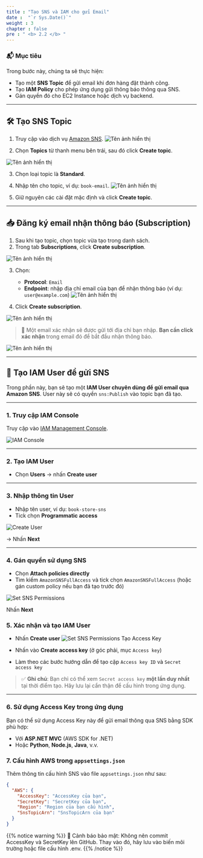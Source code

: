 ```yaml
---
title : "Tạo SNS và IAM cho gửi Email"
date :  "`r Sys.Date()`" 
weight : 3
chapter : false
pre : " <b> 2.2 </b> "
---
```


### 📬 Mục tiêu

Trong bước này, chúng ta sẽ thực hiện:

- Tạo một **SNS Topic** để gửi email khi đơn hàng đặt thành công.
- Tạo **IAM Policy** cho phép ứng dụng gửi thông báo thông qua SNS.
- Gán quyền đó cho EC2 Instance hoặc dịch vụ backend.

---

## 🛠️ Tạo SNS Topic

1. Truy cập vào dịch vụ [Amazon SNS](https://console.aws.amazon.com/sns/v3/home).
![Tên ảnh hiển thị](/images/2.prerequisite/image.png)


2. Chọn **Topics** từ thanh menu bên trái, sau đó click **Create topic**.

![Tên ảnh hiển thị](/images/2.prerequisite/image2.png)

3. Chọn loại topic là **Standard**.
4. Nhập tên cho topic, ví dụ: `book-email`.
![Tên ảnh hiển thị](/images/2.prerequisite/image3.png)

5. Giữ nguyên các cài đặt mặc định và click **Create topic**.

---

## 📥 Đăng ký email nhận thông báo (Subscription)

1. Sau khi tạo topic, chọn topic vừa tạo trong danh sách.
2. Trong tab **Subscriptions**, click **Create subscription**.

![Tên ảnh hiển thị](/images/2.prerequisite/image4.png)

3. Chọn:
   - **Protocol**: `Email`
   - **Endpoint**: nhập địa chỉ email của bạn để nhận thông báo (ví dụ: `user@example.com`)
   ![Tên ảnh hiển thị](/images/2.prerequisite/Untitled.png)

4. Click **Create subscription**.

![Tên ảnh hiển thị](/images/2.prerequisite/image9.png)

> 📧 Một email xác nhận sẽ được gửi tới địa chỉ bạn nhập. **Bạn cần click xác nhận** trong email đó để bắt đầu nhận thông báo.

![Tên ảnh hiển thị](/images/2.prerequisite/image10.png)

---

## 🔐 Tạo IAM User để gửi SNS

Trong phần này, bạn sẽ tạo một **IAM User chuyên dùng để gửi email qua Amazon SNS**. User này sẽ có quyền `sns:Publish` vào topic bạn đã tạo.

---

### 1. Truy cập IAM Console

Truy cập vào [IAM Management Console](https://us-east-1.console.aws.amazon.com/iamv2/home?region=us-east-1#/home).

![IAM Console](/images/2.prerequisite/image5.png)

---

### 2. Tạo IAM User

- Chọn **Users** → nhấn **Create user**
  


---

### 3. Nhập thông tin User

- Nhập tên user, ví dụ: `book-store-sns`
- Tick chọn **Programmatic access**
  
![Create User](/images/2.prerequisite/image6.png)

→ Nhấn **Next**

---

### 4. Gán quyền sử dụng SNS

- Chọn **Attach policies directly**
- Tìm kiếm `AmazonSNSFullAccess` và tick chọn `AmazonSNSFullAccess` (hoặc gán custom policy nếu bạn đã tạo trước đó)

![Set SNS Permissions](/images/2.prerequisite/image7.png)

Nhấn **Next**

### 5. Xác nhận và tạo IAM User

- Nhấn **Create user**
![Set SNS Permissions](/images/2.prerequisite/image8.png)
Tạo Access Key

- Nhấn vào **Create access key** (ở góc phải, mục `Access key`)
- Làm theo các bước hướng dẫn để tạo cặp `Access key ID` và `Secret access key`

> ✅ **Ghi chú**: Bạn chỉ có thể xem `Secret access key` **một lần duy nhất** tại thời điểm tạo. Hãy lưu lại cẩn thận để cấu hình trong ứng dụng.

---

### 6. Sử dụng Access Key trong ứng dụng

Bạn có thể sử dụng Access Key này để gửi email thông qua SNS bằng SDK phù hợp:

- Với **ASP.NET MVC** (AWS SDK for .NET)
- Hoặc **Python**, **Node.js**, **Java**, v.v.


### 7. Cấu hình AWS trong `appsettings.json`


Thêm thông tin cấu hình SNS vào file `appsettings.json` như sau:

```json
{
  "AWS": {
    "AccessKey": "AccessKey của bạn",
    "SecretKey": "SecretKey của bạn",
    "Region": "Region của bạn cấu hình",
    "SnsTopicArn": "SnsTopicArn của bạn"
  }
}   

```
{{% notice warning %}}
🔐 Cảnh báo bảo mật: Không nên commit AccessKey và SecretKey lên GitHub.
Thay vào đó, hãy lưu vào biến môi trường hoặc file cấu hình .env.
{{% /notice %}}

